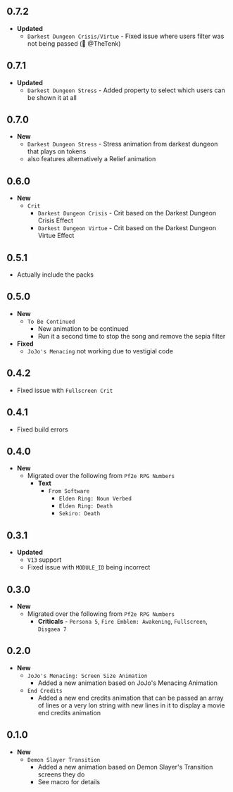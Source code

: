 ## 0.7.2
- **Updated**
  - `Darkest Dungeon Crisis/Virtue` - Fixed issue where users filter was not being passed (🐛 @TheTenk)

## 0.7.1

- **Updated**
  - `Darkest Dungeon Stress` - Added property to select which users can be shown it at all

## 0.7.0

- **New**
  - `Darkest Dungeon Stress` - Stress animation from darkest dungeon that plays on tokens
  - also features alternatively a Relief animation

## 0.6.0

- **New**
  - `Crit`
    - `Darkest Dungeon Crisis` - Crit based on the Darkest Dungeon Crisis Effect
    - `Darkest Dungeon Virtue` - Crit based on the Darkest Dungeon Virtue Effect

## 0.5.1

- Actually include the packs

## 0.5.0

- **New**
  - `To Be Continued`
    - New animation to be continued
    - Run it a second time to stop the song and remove the sepia filter
- **Fixed**
  - `JoJo's Menacing` not working due to vestigial code

## 0.4.2

- Fixed issue with `Fullscreen Crit`

## 0.4.1

- Fixed build errors

## 0.4.0

- **New**
  - Migrated over the following from `Pf2e RPG Numbers`
    - **Text**
      - `From Software`
        - `Elden Ring: Noun Verbed`
        - `Elden Ring: Death`
        - `Sekiro: Death`

## 0.3.1

- **Updated**
  - `V13` support
  - Fixed issue with `MODULE_ID` being incorrect

## 0.3.0

- **New**
  - Migrated over the following from `Pf2e RPG Numbers`
    - **Criticals** - `Persona 5`, `Fire Emblem: Awakening`, `Fullscreen`, `Disgaea 7`

## 0.2.0

- **New**
  - `JoJo's Menacing: Screen Size Animation`
    - Added a new animation based on JoJo's Menacing Animation
  - `End Credits`
    - Added a new end credits animation that can be passed an array of lines or a very lon string with new lines in it to display a movie end credits animation

## 0.1.0

- **New**
  - `Demon Slayer Transition`
    - Added a new animation based on Demon Slayer's Transition screens they do
    - See macro for details
